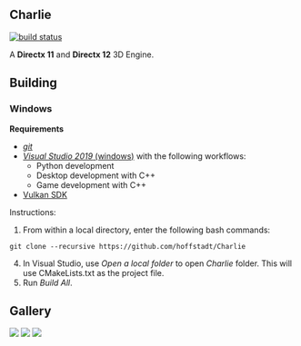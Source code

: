 ## Charlie

[![build status](https://github.com/hoffstadt/Charlie/workflows/Windows%20Builds/badge.svg?branch=master)](https://github.com/hoffstadt/Charlie/actions?workflow=Windows%20Builds)

A **Directx 11** and **Directx 12** 3D Engine.

## Building
### Windows
**Requirements**
- [_git_](https://git-scm.com/)
- [_Visual Studio 2019_ (windows)](https://visualstudio.microsoft.com/vs/) with the following workflows:
  * Python development
  * Desktop development with C++
  * Game development with C++
- [Vulkan SDK](https://vulkan.lunarg.com/)

Instructions:
1. From within a local directory, enter the following bash commands:
```
git clone --recursive https://github.com/hoffstadt/Charlie
```
4. In Visual Studio, use _Open a local folder_ to open _Charlie_ folder. This will use CMakeLists.txt as the project file.
5. Run _Build All_.

## Gallery
![](https://github.com/hoffstadt/DearPyGui/blob/assets/3d_demo_3.png)
![](https://github.com/hoffstadt/DearPyGui/blob/assets/3d_demo_1.png)
![](https://github.com/hoffstadt/DearPyGui/blob/assets/3d_demo_2.png)
